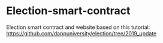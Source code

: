 # Election-smart-contract
Election smart contract and website
based on this tutorial: https://github.com/dappuniversity/election/tree/2019_update
